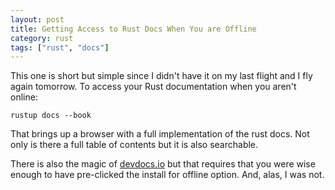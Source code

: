 ```yaml
---
layout: post
title: Getting Access to Rust Docs When You are Offline
category: rust
tags: ["rust", "docs"]
---
```

This one is short but simple since I didn't have it on my last flight and I fly again tomorrow.  To access your Rust documentation when you aren't online:

    rustup docs --book

That brings up a browser with a full implementation of the rust docs.  Not only is there a full table of contents but it is also searchable. 

There is also the magic of [devdocs.io](https://devdocs.io/r) but that requires that you were wise enough to have pre-clicked the install for offline option.  And, alas, I was not.

